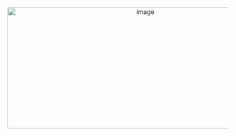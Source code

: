 <div align="center">
<img width="613" height="277" alt="image" src="https://github.com/user-attachments/assets/c1721e39-f989-4676-ae65-2eadc1d52ad9" />
</div>
